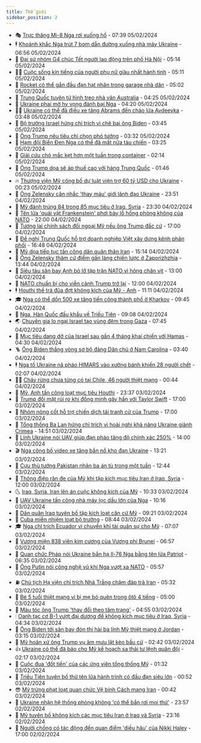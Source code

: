 ```yaml
---
title: Thế giới
sidebar_position: 2
---
```


<!-- vnexpress-the-gioi:START -->
- 🎭 [Trực thăng Mi-8 Nga rơi xuống hồ](https://vnexpress.net/truc-thang-mi-8-nga-roi-xuong-ho-4708976.html) - 07:39 05/02/2024
- 🕴 [Khoảnh khắc Nga trút 7 bom dẫn đường xuống nhà máy Ukraine](https://vnexpress.net/khoanh-khac-nga-trut-7-bom-dan-duong-xuong-nha-may-ukraine-4708873.html) - 06:56 05/02/2024
- 🤭 [Đại sứ nhóm G4 chúc Tết người lao động trên phố Hà Nội](https://vnexpress.net/dai-su-nhom-g4-chuc-tet-nguoi-lao-dong-tren-pho-ha-noi-4708915.html) - 05:14 05/02/2024
- 🧑‍💻 [Cuộc sống kín tiếng của người phụ nữ giàu nhất hành tinh](https://vnexpress.net/cuoc-song-kin-tieng-cua-nguoi-phu-nu-giau-nhat-hanh-tinh-4708807.html) - 05:11 05/02/2024
- 🦏 [Rocket có thể gắn đầu đạn hạt nhân trong garage nhà dân](https://vnexpress.net/rocket-co-the-gan-dau-dan-hat-nhan-trong-garage-nha-dan-4708925.html) - 05:02 05/02/2024
- 🦒 [Trung Quốc tuyên tử hình treo nhà văn Australia](https://vnexpress.net/trung-quoc-tuyen-tu-hinh-treo-nha-van-australia-4708832.html) - 04:25 05/02/2024
- 🌈 [Ukraine phai mờ hy vọng đánh bại Nga](https://vnexpress.net/ukraine-phai-mo-hy-vong-danh-bai-nga-4706858.html) - 04:20 05/02/2024
- 🧑‍🏫 [Ukraine có thể đã điều xe tăng Abrams đến chảo lửa Avdeevka](https://vnexpress.net/ukraine-co-the-da-dieu-xe-tang-abrams-den-chao-lua-avdeevka-4708853.html) - 03:48 05/02/2024
- 🐲 [Bộ trưởng Israel hứng chỉ trích vì chê bai ông Biden](https://vnexpress.net/bo-truong-israel-hung-chi-trich-vi-che-bai-ong-biden-4708825.html) - 03:45 05/02/2024
- 🦒 [Ông Trump nêu tiêu chí chọn phó tướng](https://vnexpress.net/ong-trump-neu-tieu-chi-chon-pho-tuong-4708811.html) - 03:32 05/02/2024
- 🐻 [Hạm đội Biển Đen Nga có thể đã mất nửa tàu chiến](https://vnexpress.net/ham-doi-bien-den-nga-co-the-da-mat-nua-tau-chien-4708846.html) - 03:25 05/02/2024
- 🚀 [Giải cứu chó mắc kẹt hơn một tuần trong container](https://vnexpress.net/giai-cuu-cho-mac-ket-hon-mot-tuan-trong-container-4708776.html) - 02:14 05/02/2024
- 🥰 [Ông Trump dọa sẽ áp thuế cao với hàng Trung Quốc](https://vnexpress.net/ong-trump-doa-se-ap-thue-cao-voi-hang-trung-quoc-4708739.html) - 01:46 05/02/2024
- 🔥 [Thượng viện Mỹ công bố dự luật viện trợ 60 tỷ USD cho Ukraine](https://vnexpress.net/thuong-vien-my-cong-bo-du-luat-vien-tro-60-ty-usd-cho-ukraine-4708742.html) - 00:23 05/02/2024
- 🥳 [Ông Zelensky cân nhắc &#39;thay máu&#39; giới lãnh đạo Ukraine](https://vnexpress.net/ong-zelensky-can-nhac-thay-mau-gioi-lanh-dao-ukraine-4708734.html) - 23:51 04/02/2024
- 💼 [Mỹ đánh trúng 84 trong 85 mục tiêu ở Iraq, Syria](https://vnexpress.net/my-danh-trung-84-trong-85-muc-tieu-o-iraq-syria-4708735.html) - 23:30 04/02/2024
- 🤡 [Tên lửa &#39;quái vật Frankenstein&#39; phơi bày lỗ hổng phòng không của NATO](https://vnexpress.net/ten-lua-quai-vat-frankenstein-phoi-bay-lo-hong-phong-khong-cua-nato-4708109.html) - 22:00 04/02/2024
- 🌁 [Tương lai chính sách đối ngoại Mỹ nếu ông Trump đắc cử](https://vnexpress.net/tuong-lai-chinh-sach-doi-ngoai-my-neu-ong-trump-dac-cu-4705331.html) - 17:00 04/02/2024
- 🤩 [Đề nghị Trung Quốc hỗ trợ doanh nghiệp Việt xây dựng kênh phân phối](https://vnexpress.net/de-nghi-trung-quoc-ho-tro-doanh-nghiep-viet-xay-dung-kenh-phan-phoi-4708707.html) - 16:48 04/02/2024
- 🎉 [Mỹ dọa tiếp tục tấn công dân quân thân Iran](https://vnexpress.net/my-doa-tiep-tuc-tan-cong-dan-quan-than-iran-4708694.html) - 15:14 04/02/2024
- 🎉 [Ông Zelensky thăm cứ điểm gần làng chiến lược ở Zaporizhzhia](https://vnexpress.net/ong-zelensky-tham-cu-diem-gan-lang-chien-luoc-o-zaporizhzhia-4708669.html) - 13:44 04/02/2024
- 🌁 [Siêu tàu sân bay Anh bỏ lỡ tập trận NATO vì hỏng chân vịt](https://vnexpress.net/sieu-tau-san-bay-anh-bo-lo-tap-tran-nato-vi-hong-chan-vit-4708664.html) - 13:00 04/02/2024
- 🌊 [NATO chuẩn bị cho viễn cảnh Trump trở lại](https://vnexpress.net/nato-chuan-bi-cho-vien-canh-trump-tro-lai-4708238.html) - 12:00 04/02/2024
- 🕴 [Houthi thề trả đũa đợt không kích của Mỹ - Anh](https://vnexpress.net/houthi-the-tra-dua-dot-khong-kich-cua-my-anh-4708643.html) - 11:11 04/02/2024
- 🎓 [Nga có thể dồn 500 xe tăng tiến công thành phố ở Kharkov](https://vnexpress.net/nga-co-the-don-500-xe-tang-tien-cong-thanh-pho-o-kharkov-4708634.html) - 09:45 04/02/2024
- 🦩 [Nga, Hàn Quốc đấu khẩu về Triều Tiên](https://vnexpress.net/nga-han-quoc-dau-khau-ve-trieu-tien-4708626.html) - 09:08 04/02/2024
- 🌏 [Chuyên gia lo ngại Israel tạo vùng đệm trong Gaza](https://vnexpress.net/chuyen-gia-lo-ngai-israel-tao-vung-dem-trong-gaza-4708595.html) - 07:45 04/02/2024
- 🌋 [Mục tiêu dang dở của Israel sau gần 4 tháng khai chiến với Hamas](https://vnexpress.net/muc-tieu-dang-do-cua-israel-sau-gan-4-thang-khai-chien-voi-hamas-4707045.html) - 04:30 04/02/2024
- 🪜 [Ông Biden thắng vòng sơ bộ đảng Dân chủ ở Nam Carolina](https://vnexpress.net/ong-biden-thang-vong-so-bo-dang-dan-chu-o-nam-carolina-4708545.html) - 03:40 04/02/2024
- 🕴 [Nga tố Ukraine nã pháo HIMARS vào xưởng bánh khiến 28 người chết](https://vnexpress.net/nga-to-ukraine-na-phao-himars-vao-xuong-banh-khien-28-nguoi-chet-4708521.html) - 02:07 04/02/2024
- 🧑‍🏫 [Cháy rừng chưa từng có tại Chile, 46 người thiệt mạng](https://vnexpress.net/chay-rung-chua-tung-co-tai-chile-46-nguoi-thiet-mang-4708503.html) - 00:44 04/02/2024
- 🌮 [Mỹ, Anh tấn công loạt mục tiêu Houthi](https://vnexpress.net/my-anh-tan-cong-loat-muc-tieu-houthi-4708500.html) - 23:37 03/02/2024
- 🚦 [Trump đối mặt rủi ro khi đồng minh gây hấn với Taylor Swift](https://vnexpress.net/trump-doi-mat-rui-ro-khi-dong-minh-gay-han-voi-taylor-swift-4708247.html) - 17:00 03/02/2024
- 💫 [Nhóm nòng cốt hỗ trợ chiến dịch tái tranh cử của Trump](https://vnexpress.net/nhom-nong-cot-ho-tro-chien-dich-tai-tranh-cu-cua-trump-4707862.html) - 17:00 03/02/2024
- 🤡 [Tổng thống Ba Lan hứng chỉ trích vì hoài nghi khả năng Ukraine giành Crimea](https://vnexpress.net/tong-thong-ba-lan-hung-chi-trich-vi-hoai-nghi-kha-nang-ukraine-gianh-crimea-4708449.html) - 14:51 03/02/2024
- 🦣 [Lính Ukraine nói UAV giúp đạn pháo tăng độ chính xác 250%](https://vnexpress.net/linh-ukraine-noi-uav-giup-dan-phao-tang-do-chinh-xac-250-4708251.html) - 14:00 03/02/2024
- 🎬 [Nga công bố video xe tăng bắn nổ kho đạn Ukraine](https://vnexpress.net/nga-cong-bo-video-xe-tang-ban-no-kho-dan-ukraine-4708404.html) - 13:21 03/02/2024
- 🎉 [Cựu thủ tướng Pakistan nhận ba án tù trong một tuần](https://vnexpress.net/cuu-thu-tuong-pakistan-nhan-ba-an-tu-trong-mot-tuan-4708444.html) - 12:44 03/02/2024
- 🎡 [Thông điệp răn đe của Mỹ khi tập kích mục tiêu Iran ở Iraq, Syria](https://vnexpress.net/thong-diep-ran-de-cua-my-khi-tap-kich-muc-tieu-iran-o-iraq-syria-4708377.html) - 12:00 03/02/2024
- 🌜 [Iraq, Syria, Iran lên án cuộc không kích của Mỹ](https://vnexpress.net/iraq-syria-iran-len-an-cuoc-khong-kich-cua-my-4708420.html) - 10:33 03/02/2024
- 🎡 [UAV Ukraine tấn công nhà máy lọc dầu lớn của Nga](https://vnexpress.net/uav-ukraine-tan-cong-nha-may-loc-dau-lon-cua-nga-4708419.html) - 10:16 03/02/2024
- 🤗 [Dân quân Iraq tuyên bố tập kích loạt căn cứ Mỹ](https://vnexpress.net/dan-quan-iraq-tuyen-bo-tap-kich-loat-can-cu-my-4708407.html) - 09:21 03/02/2024
- 🦩 [Cuba miễn nhiệm loạt bộ trưởng](https://vnexpress.net/cuba-mien-nhiem-loat-bo-truong-4708395.html) - 08:44 03/02/2024
- 🎓 [Nga chỉ trích Ecuador vì chuyển khí tài quân sự cho Mỹ](https://vnexpress.net/nga-chi-trich-ecuador-vi-chuyen-khi-tai-quan-su-cho-my-4708372.html) - 07:07 03/02/2024
- 🌁 [Vương miện 838 viên kim cương của Vương phi Brunei](https://vnexpress.net/vuong-mien-838-vien-kim-cuong-cua-vuong-phi-brunei-4708330.html) - 06:57 03/02/2024
- 🤩 [Quan chức Pháp nói Ukraine bắn hạ Il-76 Nga bằng tên lửa Patriot](https://vnexpress.net/quan-chuc-phap-noi-ukraine-ban-ha-il-76-nga-bang-ten-lua-patriot-4708369.html) - 06:35 03/02/2024
- 👹 [Ông Putin nói công nghệ vũ khí Nga vượt xa NATO](https://vnexpress.net/ong-putin-noi-cong-nghe-vu-khi-nga-vuot-xa-nato-4708332.html) - 05:57 03/02/2024
- ⛽️ [Chủ tịch Hạ viện chỉ trích Nhà Trắng chậm đáp trả Iran](https://vnexpress.net/chu-tich-ha-vien-chi-trich-nha-trang-cham-dap-tra-iran-4708277.html) - 05:32 03/02/2024
- 🚀 [Bé 5 tuổi thiệt mạng vì bị mẹ bỏ quên trong ôtô 4 tiếng](https://vnexpress.net/be-5-tuoi-thiet-mang-vi-bi-me-bo-quen-trong-oto-4-tieng-4708336.html) - 05:00 03/02/2024
- 🎡 [Màu tóc ông Trump &#39;thay đổi theo tâm trạng&#39;](https://vnexpress.net/mau-toc-ong-trump-thay-doi-theo-tam-trang-4708259.html) - 04:55 03/02/2024
- 🕯 [Oanh tạc cơ B-1 vượt đại dương để không kích mục tiêu ở Iraq, Syria](https://vnexpress.net/oanh-tac-co-b-1-vuot-dai-duong-de-khong-kich-muc-tieu-o-iraq-syria-4708307.html) - 04:34 03/02/2024
- 🐻 [Ông Biden tới sân bay đón thi hài ba lính Mỹ thiệt mạng ở Jordan](https://vnexpress.net/ong-biden-toi-san-bay-don-thi-hai-ba-linh-my-thiet-mang-o-jordan-4708285.html) - 03:15 03/02/2024
- 🚦 [Mỹ hoãn xử ông Trump vụ âm mưu lật kèo bầu cử](https://vnexpress.net/my-hoan-xu-ong-trump-vu-am-muu-lat-keo-bau-cu-4708253.html) - 02:42 03/02/2024
- 👍 [Ukraine có thể đã báo cho Mỹ kế hoạch sa thải tư lệnh quân đội](https://vnexpress.net/ukraine-co-the-da-bao-cho-my-ke-hoach-sa-thai-tu-lenh-quan-doi-4708244.html) - 02:17 03/02/2024
- 🚀 [Cuộc đua &#39;đốt tiền&#39; của các ứng viên tổng thống Mỹ](https://vnexpress.net/cuoc-dua-dot-tien-cua-cac-ung-vien-tong-thong-my-4707685.html) - 01:32 03/02/2024
- 🌮 [Triều Tiên tuyên bố thử tên lửa hành trình có đầu đạn siêu lớn](https://vnexpress.net/trieu-tien-tuyen-bo-thu-ten-lua-hanh-trinh-co-dau-dan-sieu-lon-4708233.html) - 00:52 03/02/2024
- 😎 [Mỹ trừng phạt loạt quan chức Vệ binh Cách mạng Iran](https://vnexpress.net/my-trung-phat-loat-quan-chuc-ve-binh-cach-mang-iran-4708223.html) - 00:42 03/02/2024
- 🐲 [Ukraine nhận hệ thống phòng không &#39;có thể bắn rơi mọi thứ&#39;](https://vnexpress.net/ukraine-nhan-he-thong-phong-khong-co-the-ban-roi-moi-thu-4708219.html) - 23:57 02/02/2024
- 💫 [Mỹ tuyên bố không kích các mục tiêu Iran ở Iraq và Syria](https://vnexpress.net/my-tuyen-bo-khong-kich-cac-muc-tieu-iran-o-iraq-va-syria-4708215.html) - 23:16 02/02/2024
- 👀 [Người chồng có tác động đến quan điểm &#39;diều hâu&#39; của Nikki Haley](https://vnexpress.net/nguoi-chong-co-tac-dong-den-quan-diem-dieu-hau-cua-nikki-haley-4707941.html) - 17:00 02/02/2024<!-- vnexpress-the-gioi:END -->
